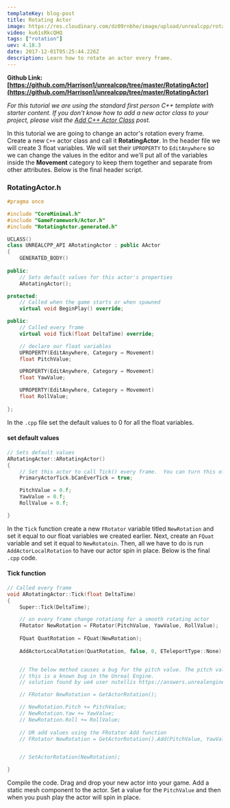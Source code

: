 ```yaml
---
templateKey: blog-post
title: Rotating Actor
image: https://res.cloudinary.com/dz09rnbhe/image/upload/unrealcpp/rotating-actor_kuncdl.jpg
video: ku61sRkcQHQ
tags: ["rotation"]
uev: 4.18.3
date: 2017-12-01T05:25:44.226Z
description: Learn how to rotate an actor every frame.
---
```

**Github Link: [https://github.com/Harrison1/unrealcpp/tree/master/RotatingActor](https://github.com/Harrison1/unrealcpp/tree/master/RotatingActor)**

*For this tutorial we are using the standard first person C++ template with starter content. If you don't know how to add a new actor class to your project, please visit the [Add C++ Actor Class](/add-actor-class) post.*

In this tutorial we are going to change an actor's rotation every frame. Create a new `C++` actor class and call it **RotatingActor**. In the header file we will create 3 float variables. We will set their `UPROPERTY` to `EditAnywhere` so we can change the values in the editor and we'll put all of the variables inside the **Movement** category to keep them together and separate from other attributes. Below is the final header script.

### RotatingActor.h
```cpp
#pragma once

#include "CoreMinimal.h"
#include "GameFramework/Actor.h"
#include "RotatingActor.generated.h"

UCLASS()
class UNREALCPP_API ARotatingActor : public AActor
{
	GENERATED_BODY()
	
public:	
	// Sets default values for this actor's properties
	ARotatingActor();

protected:
	// Called when the game starts or when spawned
	virtual void BeginPlay() override;

public:	
	// Called every frame
	virtual void Tick(float DeltaTime) override;

	// declare our float variables 	
	UPROPERTY(EditAnywhere, Category = Movement)
	float PitchValue;

	UPROPERTY(EditAnywhere, Category = Movement)
	float YawValue;

	UPROPERTY(EditAnywhere, Category = Movement)
	float RollValue;
	
};
```

In the `.cpp` file set the default values to 0 for all the float variables.

#### set default values
```cpp
// Sets default values
ARotatingActor::ARotatingActor()
{
 	// Set this actor to call Tick() every frame.  You can turn this off to improve performance if you don't need it.
	PrimaryActorTick.bCanEverTick = true;

	PitchValue = 0.f;
	YawValue = 0.f;
	RollValue = 0.f;

}
```

In the `Tick` function create a new `FRotator` variable titled `NewRotation` and set it equal to our float variables we created earlier. Next, create an `FQuat` variable and set it equal to `NewRotatoin`. Then, all we have to do is run `AddActorLocalRotation` to have our actor spin in place. Below is the final `.cpp` code.

#### Tick function
```cpp
// Called every frame
void ARotatingActor::Tick(float DeltaTime)
{
	Super::Tick(DeltaTime);

	// on every frame change rotationg for a smooth rotating actor
	FRotator NewRotation = FRotator(PitchValue, YawValue, RollValue);
	
	FQuat QuatRotation = FQuat(NewRotation);
	
	AddActorLocalRotation(QuatRotation, false, 0, ETeleportType::None);


	// The below method causes a bug for the pitch value. The pitch value stops updating at 90 degrees
	// this is a known bug in the Unreal Engine. 
	// solution found by ue4 user nutellis https://answers.unrealengine.com/questions/591752/pitch-rotation-stucks-at-90-90-c.html

	// FRotator NewRotation = GetActorRotation();

	// NewRotation.Pitch += PitchValue;
	// NewRotation.Yaw += YawValue;
	// NewRotation.Roll += RollValue;
	
	// OR add values using the FRotator Add function
	// FRotator NewRotation = GetActorRotation().Add(PitchValue, YawValue, RollValue);


	// SetActorRotation(NewRotation);

}
```

Compile the code. Drag and drop your new actor into your game. Add a static mesh component to the actor. Set a value for the `PitchValue` and then when you push play the actor will spin in place. 
